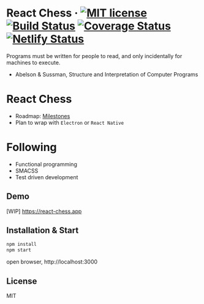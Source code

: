 # React Chess &middot; [![MIT license](http://img.shields.io/badge/license-MIT-brightgreen.svg)](LICENSE.md) [![Build Status](https://travis-ci.org/jsveron23/react-chess.svg?branch=next)](https://travis-ci.org/jsveron23/react-chess) [![Coverage Status](https://coveralls.io/repos/github/jsveron23/react-chess/badge.svg)](https://coveralls.io/github/jsveron23/react-chess) [![Netlify Status](https://api.netlify.com/api/v1/badges/622d7c96-5d7f-4342-b627-9c18f2166f45/deploy-status)](https://app.netlify.com/sites/react-chess-065995/deploys)

Programs must be written for people to read, and only incidentally for machines to execute.

- Abelson & Sussman, Structure and Interpretation of Computer Programs

# React Chess

- Roadmap: [Milestones](https://github.com/jsveron23/react-chess/milestones)
- Plan to wrap with `Electron` or `React Native`

# Following

- Functional programming
- SMACSS
- Test driven development

## Demo

[WIP] https://react-chess.app

## Installation & Start

```bash
npm install
npm start
```

open browser, http://localhost:3000

## License

MIT

